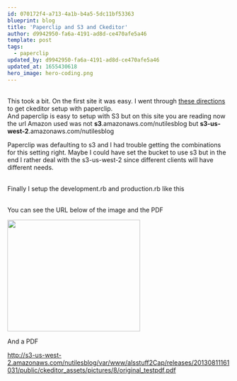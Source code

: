 ```yaml
---
id: 070172f4-a713-4a1b-b4a5-5dc11bf53363
blueprint: blog
title: 'Paperclip and S3 and Ckeditor'
author: d9942950-fa6a-4191-ad8d-ce470afe5a46
template: post
tags:
  - paperclip
updated_by: d9942950-fa6a-4191-ad8d-ce470afe5a46
updated_at: 1655430618
hero_image: hero-coding.png
---
```

<p><br />
This took a bit. On the first site it was easy. I went through <a href="https://github.com/galetahub/ckeditor" target="_blank">these directions</a> to get ckeditor setup with paperclip.<br />
And paperclip is easy to setup with S3 but on this site you are reading now the url Amazon used was not <strong>s3</strong>.amazonaws.com/nutilesblog but <strong>s3-us-west-2</strong>.amazonaws.com/nutilesblog&nbsp;</p>

<p>Paperclip was defaulting to s3 and I had trouble getting the combinations for this setting right. Maybe I could have set the bucket to use s3 but in the end I rather deal with the s3-us-west-2 since different clients will have different needs.</p>

<p><br />
Finally I setup the development.rb and production.rb like this

<br>
<script src="https://gist.github.com/alnutile/6205464.js"></script>
<br>

<p>You can see the URL below of the image and the PDF</p>

<p><img alt="" src="http://s3-us-west-2.amazonaws.com/nutilesblog/var/www/alsstuff2Cap/releases/20130811161031/public/ckeditor_assets/pictures/7/content_website.jpg" style="height:252px; width:300px" /></p>

<p>And a PDF</p>

<p><a href="http://s3-us-west-2.amazonaws.com/nutilesblog/var/www/alsstuff2Cap/releases/20130811161031/public/ckeditor_assets/pictures/8/original_testpdf.pdf">http://s3-us-west-2.amazonaws.com/nutilesblog/var/www/alsstuff2Cap/releases/20130811161031/public/ckeditor_assets/pictures/8/original_testpdf.pdf</a></p>